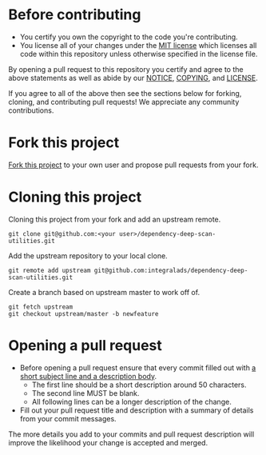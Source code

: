 # Before contributing

- You certify you own the copyright to the code you're contributing.
- You license all of your changes under the [MIT license](LICENSE.txt) which
  licenses all code within this repository unless otherwise specified in the
  license file.

By opening a pull request to this repository you certify and agree to the above
statements as well as abide by our [NOTICE](NOTICE.txt), [COPYING](COPYING.txt),
and [LICENSE](LICENSE.txt).

If you agree to all of the above then see the sections below for forking,
cloning, and contributing pull requests!  We appreciate any community
contributions.

# Fork this project

[Fork this project][fork] to your own user and propose pull requests from your
fork.

# Cloning this project

Cloning this project from your fork and add an upstream remote.

    git clone git@github.com:<your user>/dependency-deep-scan-utilities.git

Add the upstream repository to your local clone.

    git remote add upstream git@github.com:integralads/dependency-deep-scan-utilities.git

Create a branch based on upstream master to work off of.

    git fetch upstream
    git checkout upstream/master -b newfeature

# Opening a pull request

- Before opening a pull request ensure that every commit filled out with [a
  short subject line and a description body][great-commits].
  - The first line should be a short description around 50 characters.
  - The second line MUST be blank.
  - All following lines can be a longer description of the change.
- Fill out your pull request title and description with a summary of details
  from your commit messages.

The more details you add to your commits and pull request description will
improve the likelihood your change is accepted and merged.

[fork]: https://help.github.com/articles/fork-a-repo/
[great-commits]: https://chris.beams.io/posts/git-commit/#seven-rules
